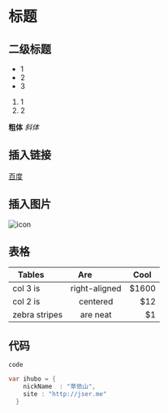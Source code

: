# 标题
## 二级标题

 * 1
 * 2
 * 3
 1. 1
 2. 2
 
 **粗体**
 *斜体*
 
 ## 插入链接
 [百度](https://www.baidu.com)
 ## 插入图片
 ![icon](http://mouapp.com/Mou_128.png)
 
 ## 表格
 | Tables        | Are           | Cool  |
| ------------- |:-------------:| -----:|
| col 3 is      | right-aligned | $1600 |
| col 2 is      | centered      |   $12 |
| zebra stripes | are neat      |    $1 |
## 代码
`code`
```java
var ihubo = {
    nickName  : "草依山",
    site : "http://jser.me"
  } 
  ```
  
 
 
